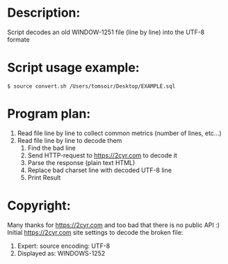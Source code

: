 # Description:
Script decodes an old WINDOW-1251 file (line by line) into the UTF-8 formate

# Script usage example:
```
$ source convert.sh /Users/tomsoir/Desktop/EXAMPLE.sql
```

# Program plan:
1. Read file line by line to collect common metrics (number of lines, etc...)
1. Read file line by line to decode them
    1. Find the bad line
    1. Send HTTP-request to https://2cyr.com to decode it
    1. Parse the response (plain text HTML)
    1. Replace bad charset line with decoded UTF-8 line
    1. Print Result

# Copyright:
Many thanks for https://2cyr.com and too bad that there is no public API :)
Initial https://2cyr.com site settings to decode the broken file:
   1. Expert: source encoding: UTF-8
   1. Displayed as: WINDOWS-1252
